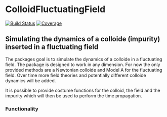 # ColloidFluctuatingField

[![Build Status](https://github.com/phyjonas/ColloidFluctuatingField.jl/actions/workflows/CI.yml/badge.svg?branch=main)](https://github.com/phyjonas/ColloidFluctuatingField.jl/actions/workflows/CI.yml?query=branch%3Amain)
[![Coverage](https://codecov.io/gh/phyjonas/ColloidFluctuatingField.jl/branch/main/graph/badge.svg)](https://codecov.io/gh/phyjonas/ColloidFluctuatingField.jl)


## Simulating the dynamics of a colloide (impurity) inserted in a fluctuating field

The packages goal is to simulate the dynamics of a colloide in a fluctuating field. The package is designed to work in any dimension. For now the only provided methods are a Newtonian colloide and Model A for the fluctuating field. Over time more field theories and potentially different colloide dynamics will be added.

It is possible to provide costume functions for the colloid, the field and the impurity which will then be used to perform the time propagation.

### Functionality